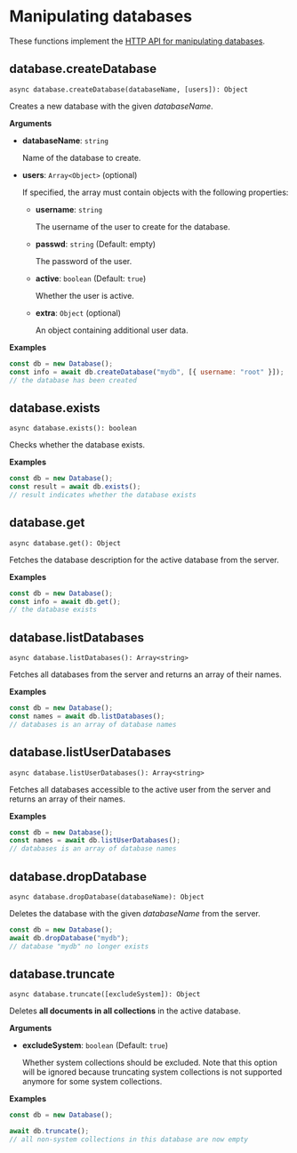<!-- don't edit here, it's from https://@github.com/arangodb/arangojs.git / docs/Drivers/ -->
# Manipulating databases

These functions implement the
[HTTP API for manipulating databases](../../../..//HTTP/Database/index.html).

## database.createDatabase

`async database.createDatabase(databaseName, [users]): Object`

Creates a new database with the given _databaseName_.

**Arguments**

- **databaseName**: `string`

  Name of the database to create.

- **users**: `Array<Object>` (optional)

  If specified, the array must contain objects with the following properties:

  - **username**: `string`

    The username of the user to create for the database.

  - **passwd**: `string` (Default: empty)

    The password of the user.

  - **active**: `boolean` (Default: `true`)

    Whether the user is active.

  - **extra**: `Object` (optional)

    An object containing additional user data.

**Examples**

```js
const db = new Database();
const info = await db.createDatabase("mydb", [{ username: "root" }]);
// the database has been created
```

## database.exists

`async database.exists(): boolean`

Checks whether the database exists.

**Examples**

```js
const db = new Database();
const result = await db.exists();
// result indicates whether the database exists
```

## database.get

`async database.get(): Object`

Fetches the database description for the active database from the server.

**Examples**

```js
const db = new Database();
const info = await db.get();
// the database exists
```

## database.listDatabases

`async database.listDatabases(): Array<string>`

Fetches all databases from the server and returns an array of their names.

**Examples**

```js
const db = new Database();
const names = await db.listDatabases();
// databases is an array of database names
```

## database.listUserDatabases

`async database.listUserDatabases(): Array<string>`

Fetches all databases accessible to the active user from the server and returns
an array of their names.

**Examples**

```js
const db = new Database();
const names = await db.listUserDatabases();
// databases is an array of database names
```

## database.dropDatabase

`async database.dropDatabase(databaseName): Object`

Deletes the database with the given _databaseName_ from the server.

```js
const db = new Database();
await db.dropDatabase("mydb");
// database "mydb" no longer exists
```

## database.truncate

`async database.truncate([excludeSystem]): Object`

Deletes **all documents in all collections** in the active database.

**Arguments**

- **excludeSystem**: `boolean` (Default: `true`)

  Whether system collections should be excluded. Note that this option will be
  ignored because truncating system collections is not supported anymore for
  some system collections.

**Examples**

```js
const db = new Database();

await db.truncate();
// all non-system collections in this database are now empty
```
